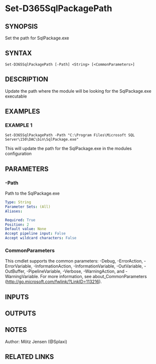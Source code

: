 ﻿---
external help file: d365fo.tools-help.xml
Module Name: d365fo.tools
online version:
schema: 2.0.0
---

# Set-D365SqlPackagePath

## SYNOPSIS
Set the path for SqlPackage.exe

## SYNTAX

```
Set-D365SqlPackagePath [-Path] <String> [<CommonParameters>]
```

## DESCRIPTION
Update the path where the module will be looking for the SqlPackage.exe executable

## EXAMPLES

### EXAMPLE 1
```
Set-D365SqlPackagePath -Path "C:\Program Files\Microsoft SQL Server\150\DAC\bin\SqlPackage.exe"
```

This will update the path for the SqlPackage.exe in the modules configuration

## PARAMETERS

### -Path
Path to the SqlPackage.exe

```yaml
Type: String
Parameter Sets: (All)
Aliases:

Required: True
Position: 2
Default value: None
Accept pipeline input: False
Accept wildcard characters: False
```

### CommonParameters
This cmdlet supports the common parameters: -Debug, -ErrorAction, -ErrorVariable, -InformationAction, -InformationVariable, -OutVariable, -OutBuffer, -PipelineVariable, -Verbose, -WarningAction, and -WarningVariable.
For more information, see about_CommonParameters (http://go.microsoft.com/fwlink/?LinkID=113216).

## INPUTS

## OUTPUTS

## NOTES
Author: Mötz Jensen (@Splaxi)

## RELATED LINKS
